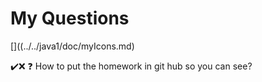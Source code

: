 # My Questions 
[]((../../java1/doc/myIcons.md)

✔️❌
❓ How to put the homework in git hub so you can see?